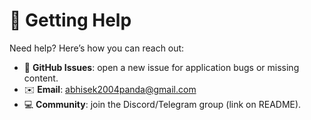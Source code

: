 # 💬 Getting Help

Need help? Here’s how you can reach out:

- 📩 **GitHub Issues**: open a new issue for application bugs or missing content.
- ✉️ **Email**: abhisek2004panda@gmail.com
- 💻 **Community**: join the Discord/Telegram group (link on README).
